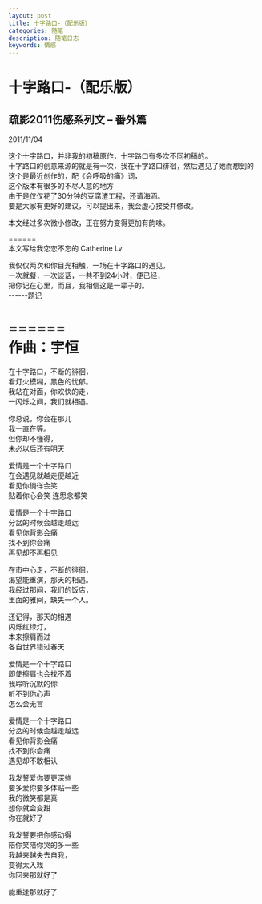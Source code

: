```yaml
---
layout: post
title: 十字路口-（配乐版）
categories: 随笔
description: 随笔日志
keywords: 情感
---
```



# 十字路口-（配乐版）
## 疏影2011伤感系列文 – 番外篇
2011/11/04

这个十字路口，并非我的初稿原作，十字路口有多次不同初稿的。  
十字路口的创意来源的就是有一次，我在十字路口徘徊，然后遇见了她而想到的  
这个是最近创作的，配《会呼吸的痛》词，  
这个版本有很多的不尽人意的地方  
由于是仅仅花了30分钟的豆腐渣工程，还请海涵。  
要是大家有更好的建议，可以提出来，我会虚心接受并修改。  
  
本文经过多次微小修改，正在努力变得更加有韵味。  
  


======  
本文写给我恋恋不忘的 Catherine Lv  
  
我仅仅两次和你目光相触，一场在十字路口的遇见，  
一次就餐，一次谈话，一共不到24小时，便已经，  
把你记在心里，而且，我相信这是一辈子的。    
                  ------题记

======  
作曲：宇恒                                                 
======  
在十字路口，不断的徘徊，  
看灯火模糊，黑色的忧郁。  
我站在对面，你欢快的走，  
一闪烁之间，我们就相遇。  
  
你总说，你会在那儿  
我一直在等。  
但你却不懂得，  
未必以后还有明天  
  
爱情是一个十字路口  
在会遇见就越走便越近  
看见你徜徉会笑  
贴着你心会笑 连思念都笑  
  
爱情是一个十字路口  
分岔的时候会越走越远  
看见你背影会痛   
找不到你会痛  
再见却不再相见  
  
 
 
在市中心走，不断的徘徊，  
渴望能重演，那天的相遇。  
我经过那间，我们的饭店，  
里面的雅间，缺失一个人。  
  
还记得，那天的相遇  
闪烁红绿灯，  
本来擦肩而过  
各自世界错过春天  
  
爱情是一个十字路口  
即使擦肩也会找不着  
我聆听沉默的你  
听不到你心声  
怎么会无言    
  
爱情是一个十字路口  
分岔的时候会越走越远  
看见你背影会痛  
找不到你会痛  
遇见却不敢相认  
  
我发誓爱你要更深些  
要多爱你要多体贴一些  
我的微笑都是真  
想你就会变甜  
你在就好了  
  
我发誓要把你感动得  
陪你笑陪你哭的多一些  
我越来越失去自我，  
变得太入戏  
你回来那就好了  
  
能重逢那就好了  
